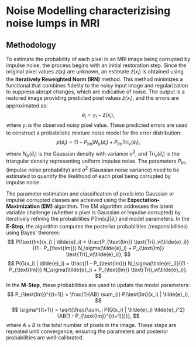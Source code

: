 # Noise Modelling characterizising noise lumps in MRI

## Methodology

To estimate the probability of each pixel in an MRI image being corrupted by impulse noise, the process begins with an initial restoration step. Since the original pixel values $z(x_i)$ are unknown, an estimate $\tilde{z}(x_i)$ is obtained using the **Iteratively Reweighted Norm (IRN)** method. This method minimizes a functional that combines fidelity to the noisy input image and regularization to suppress abrupt changes, which are indicative of noise. The output is a restored image providing predicted pixel values $\tilde{z}(x_i)$, and the errors are approximated as:
$$
\tilde{e}_i = y_i - \tilde{z}(x_i),
$$
where $y_i$ is the observed noisy pixel value. These predicted errors are used to construct a probabilistic mixture noise model for the error distribution:
$$
p(\tilde{e}_i) = (1 - P_{\text{Im}}) N_\sigma(\tilde{e}_i) + P_{\text{Im}} \text{Tri}_v(\tilde{e}_i),
$$
where $N_\sigma(\tilde{e}_i)$ is the Gaussian density with variance $\sigma^2$, and $\text{Tri}_v(\tilde{e}_i)$ is the triangular density representing uniform impulse noise. The parameters $P_{\text{Im}}$ (impulse noise probability) and $\sigma^2$ (Gaussian noise variance) need to be estimated to quantify the likelihood of each pixel being corrupted by impulse noise.

The parameter estimation and classification of pixels into Gaussian or impulse corrupted classes are achieved using the **Expectation-Maximization (EM)** algorithm. The EM algorithm addresses the latent variable challenge (whether a pixel is Gaussian or impulse corrupted) by iteratively refining the probabilities $P(\text{Im}(x_i) | \tilde{e}_i)$ and model parameters. In the **E-Step**, the algorithm computes the posterior probabilities (responsibilities) using Bayes' theorem:
$$
P(\text{Im}(x_i) | \tilde{e}_i) = \frac{P_{\text{Im}} \text{Tri}_v(\tilde{e}_i)}{(1 - P_{\text{Im}}) N_\sigma(\tilde{e}_i) + P_{\text{Im}} \text{Tri}_v(\tilde{e}_i)},
$$
$$
P(G(x_i) | \tilde{e}_i) = \frac{(1 - P_{\text{Im}}) N_\sigma(\tilde{e}_i)}{(1 - P_{\text{Im}}) N_\sigma(\tilde{e}_i) + P_{\text{Im}} \text{Tri}_v(\tilde{e}_i)}.
$$
In the **M-Step**, these probabilities are used to update the model parameters:
$$
P_{\text{Im}}^{(t+1)} = \frac{1}{AB} \sum_{i} P(\text{Im}(x_i) | \tilde{e}_i),
$$
$$
\sigma^{(t+1)} = \sqrt{\frac{\sum_i P(G(x_i) | \tilde{e}_i) \tilde{e}_i^2}{AB(1 - P_{\text{Im}}^{(t+1)})}},
$$
where $A \times B$ is the total number of pixels in the image. These steps are repeated until convergence, ensuring the parameters and posterior probabilities are well-calibrated.